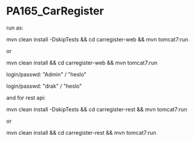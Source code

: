 
# PA165_CarRegister

run as:

mvn clean install -DskipTests && cd carregister-web && mvn tomcat7:run

or

mvn clean install && cd carregister-web && mvn tomcat7:run


login/passwd: "Admin" / "heslo"

login/passwd: "drak" / "heslo"


and for rest api:

mvn clean install -DskipTests && cd carregister-rest && mvn tomcat7:run

or 

mvn clean install && cd carregister-rest && mvn tomcat7:run
